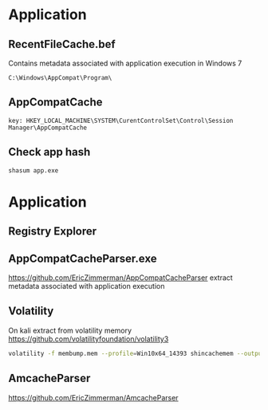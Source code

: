 # Application

## RecentFileCache.bef
Contains metadata associated with application execution in Windows 7
```
C:\Windows\AppCompat\Program\
```
## AppCompatCache
```
key: HKEY_LOCAL_MACHINE\SYSTEM\CurentControlSet\Control\Session Manager\AppCompatCache
```

## Check app hash
```
shasum app.exe
```

# Application
## Registry Explorer
## AppCompatCacheParser.exe
https://github.com/EricZimmerman/AppCompatCacheParser
extract metadata associated with application execution
## Volatility 
On kali extract from volatility memory 
https://github.com/volatilityfoundation/volatility3
```bash
volatility -f membump.mem --profile=Win10x64_14393 shincachemem --output=csv --output-file=./shimcache.csv
```
## AmcacheParser
https://github.com/EricZimmerman/AmcacheParser








